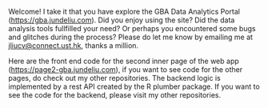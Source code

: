 Welcome! I take it that you have explore the GBA Data Analytics Portal (https://gba.jundeliu.com). Did you enjoy using the site? Did the data analysis tools fullfilled your need? Or perhaps you encountered some bugs and glitches during the process? Please do let me know by emailing me at jliucv@connect.ust.hk, thanks a million.

Here are the front end code for the second inner page of the web app (https://page2-gba.jundeliu.com), if you want to see code for the other pages, do check out my other repositories. The backend logic is implemented by a rest API created by the R plumber package. If you want to see the code for the backend, please visit my other repositories.
